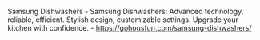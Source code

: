 Samsung Dishwashers - Samsung Dishwashers: Advanced technology, reliable, efficient. Stylish design, customizable settings. Upgrade your kitchen with confidence. - https://gohousfun.com/samsung-dishwashers/

